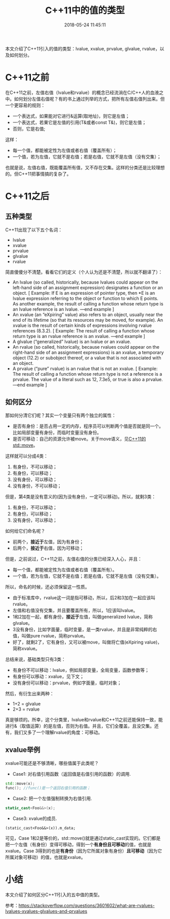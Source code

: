 ﻿---
title: C++11中的值的类型
date: 2018-05-24 11:45:11
tags: [lvalue, xvalue, prvalue, glvalue, rvalue, move]
categories: c++
---

本文介绍了C++11引入的值的类型：lvalue, xvalue, prvalue, glvalue, rvalue，以及如何划分。

<!-- more -->

# C++11之前

在C++11之前，左值右值（lvalue和rvalue）的概念已经流淌在C/C++人的血液之中。如何划分左值右值呢？有的书上通过列举的方式，把所有左值右值列出来。但一个更容易的规则：
* 一个表达式，如果能对它进行&运算(取地址)，则它是左值；
* 一个表达式，若果它是左值的引用(T&或者const T&)，则它是左值；
* 否则，它是右值;

这样：

* 每一个值，都能被定性为左值或者右值（覆盖所有）；
* 一个值，若为左值，它就不是右值；若是右值，它就不是左值（没有交集）；

也就是说，左值右值，既能覆盖所有值，又不存在交集。这样的分类还是比较理想的。但C++11把事情搞的复杂了。

# C++11之后

## 五种类型

C++11出现了以下五个名词：

* lvalue
* xvalue
* prvalue
* glvalue
* rvalue

简直傻傻分不清楚。看看它们的定义（个人认为还是不清楚，所以就不翻译了）：

* An lvalue (so called, historically, because lvalues could appear on the left-hand side of an assignment expression) designates a function or an object. [ Example: If E is an expression of pointer type, then *E is an lvalue expression referring to the object or function to which E points. As another example, the result of calling a function whose return type is an lvalue reference is an lvalue. —end example ]
* An xvalue (an “eXpiring” value) also refers to an object, usually near the end of its lifetime (so that its resources may be moved, for example). An xvalue is the result of certain kinds of expressions involving rvalue references (8.3.2). [ Example: The result of calling a function whose return type is an rvalue reference is an xvalue. —end example ]
* A glvalue (“generalized” lvalue) is an lvalue or an xvalue.
* An rvalue (so called, historically, because rvalues could appear on the right-hand side of an assignment expressions) is an xvalue, a temporary object (12.2) or subobject thereof, or a value that is not associated with an object.
* A prvalue (“pure” rvalue) is an rvalue that is not an xvalue. [ Example: The result of calling a function whose return type is not a reference is a prvalue. The value of a literal such as 12, 7.3e5, or true is also a prvalue. —end example ]

## 如何区分

那如何分清它们呢？其实一个变量只有两个独立的属性：

* 是否有身份：是否占用一定的内存，程序员可以判断两个值是否就是同一个。比如局部变量有身份，而临时变量没有身份。
* 是否可移动：自己的资源允许被move。关于move语义，见[C++11的std::move](http://www.yuanguohuo.com/2018/05/24/cpp11-std-move/)。

这样就可以分成4类：

 1. 有身份，不可以移动；
 2. 有身份，可以移动；
 3. 没有身份，可以移动；
 4. 没有身份，不可以移动；

但是，第4类是没有意义的(因为没有身份，一定可以移动)。所以，就剩3类：

 1. 有身份，不可以移动；
 2. 有身份，可以移动；
 3. 没有身份，可以移动；

如何给它们命名呢？

 - 前两个，**接近于**左值，因为有身份； 
 - 后两个，**接近于**右值，因为可移动；

但是，之前说过，C++11之前，左值右值的分类已经深入人心，并且：

* 每一个值，都能被定性为左值或者右值（覆盖所有）。 
* 一个值，若为左值，它就不是右值；若是右值，它就不是左值（没有交集）。

所以，命名的时候，还必须保留这一性质。

* 由于标准库中，rvalue这一词是指可移动，所以，后2和3加在一起应该叫rvalue。
* 左值和右值没有交集，并且要覆盖所有，所以，1应该叫lvalue。
* 1和2加在一起，都有身份，**接近于**左值，叫做generalized lvalue，简称glvalue。
* 3没有身份，比如字面量，临时变量，是一类rvalue，并且是非常纯粹的右值，叫做pure rvalue，简称prvalue。
* 好了，就剩2了，它有身份，又可以被move，叫做将亡值(eXpiring value)，简称xvalue。

总结来说，基础类型只有3类：

* 有身份不可以移动：lvalue，例如局部变量，全局变量，函数参数等；
* 有身份可以移动：xvalue，见下文；
* 没有身份可以移动：prvalue，例如字面量，临时对象；

然后，有衍生出来两种：

 - 1+2 = glvalue 
 - 2+3 = rvalue

真是够烦的。所幸，这个分类里，lvalue和rvalue和C++11之前还能保持一致，能进行&（取值运算）的是左值，否则为右值。并且，它们全覆盖，且没交集。还有，我们又多了一个理解rvalue的角度：可移动。

## xvalue举例

xvalue可能还是不够清晰，哪些值属于此类呢？

 - Case1: 对右值引用函数（返回值是右值引用的函数）的调用.

```cpp
std::move(x);
func(); //func()是一个返回右值引用的函数；
```

 - Case2: 把一个左值强制转换为右值引用.

```cpp
static_cast<Foo&&>(x);
```

 - Case3: xvalue的成员.

```
(static_cast<Foo&&>(x)).m_data;
```

可见，Case 1和2是等价的，std::move()就是通过static_cast实现的。它们都是把一个左值（有身份）变得可移动，得到一个**有身份且可移动**的值，也就是xvalue。Case 3得到的也是**有身份**（因为它所属对象有身份）**且可移动**（因为它所属对象可移动）的值，也就是xvalue。


# 小结

本文介绍了如何区分C++11引入的五中值的类型。

参考：https://stackoverflow.com/questions/3601602/what-are-rvalues-lvalues-xvalues-glvalues-and-prvalues
